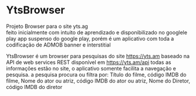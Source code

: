 # YtsBrowser
Projeto Browser para o site yts.ag  
feito inicialmente com intuito de aprendizado e  disponibilizado no googlele play
app suspenso do google play, porém  é um aplicativo com toda a codificação de ADMOB  banner e interstitial


YtsBrowser é um browser para pesquisas do site 
https://yts.am baseado na API de web services REST 
disponível em https://yts.am/api todas as informações estão no site, 
o aplicativo somente facilita a navegação e pesquisa.
a pesquisa procura ou filtra por: Título do filme, código IMDB do filme, 
Nome do ator ou atriz, código IMDB do ator ou atriz, 
Nome do Diretor, código IMDB do diretor
